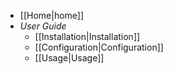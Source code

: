 * [[Home|home]]
* _User Guide_
    * [[Installation|Installation]]
    * [[Configuration|Configuration]]
    * [[Usage|Usage]]
